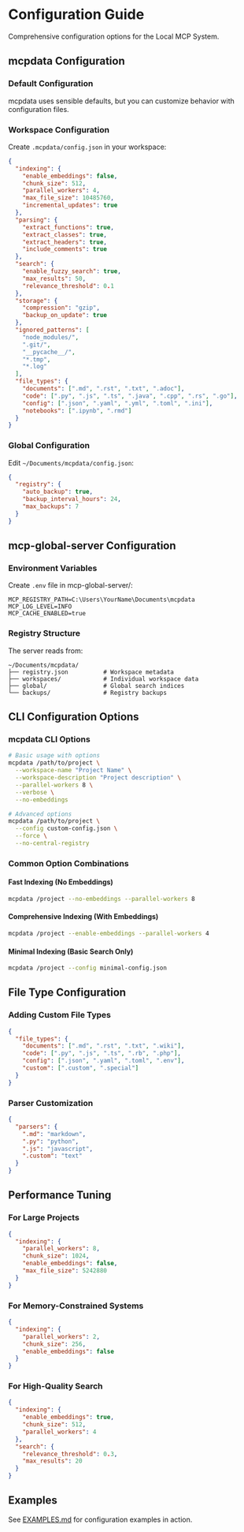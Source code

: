 # Configuration Guide

Comprehensive configuration options for the Local MCP System.

## mcpdata Configuration

### Default Configuration

mcpdata uses sensible defaults, but you can customize behavior with configuration files.

### Workspace Configuration

Create `.mcpdata/config.json` in your workspace:

```json
{
  "indexing": {
    "enable_embeddings": false,
    "chunk_size": 512,
    "parallel_workers": 4,
    "max_file_size": 10485760,
    "incremental_updates": true
  },
  "parsing": {
    "extract_functions": true,
    "extract_classes": true,
    "extract_headers": true,
    "include_comments": true
  },
  "search": {
    "enable_fuzzy_search": true,
    "max_results": 50,
    "relevance_threshold": 0.1
  },
  "storage": {
    "compression": "gzip",
    "backup_on_update": true
  },
  "ignored_patterns": [
    "node_modules/",
    ".git/",
    "__pycache__/",
    "*.tmp",
    "*.log"
  ],
  "file_types": {
    "documents": [".md", ".rst", ".txt", ".adoc"],
    "code": [".py", ".js", ".ts", ".java", ".cpp", ".rs", ".go"],
    "config": [".json", ".yaml", ".yml", ".toml", ".ini"],
    "notebooks": [".ipynb", ".rmd"]
  }
}
```

### Global Configuration

Edit `~/Documents/mcpdata/config.json`:

```json
{
  "registry": {
    "auto_backup": true,
    "backup_interval_hours": 24,
    "max_backups": 7
  }
}
```

## mcp-global-server Configuration

### Environment Variables

Create `.env` file in mcp-global-server/:

```env
MCP_REGISTRY_PATH=C:\Users\YourName\Documents\mcpdata
MCP_LOG_LEVEL=INFO
MCP_CACHE_ENABLED=true
```

### Registry Structure

The server reads from:
```
~/Documents/mcpdata/
├── registry.json          # Workspace metadata
├── workspaces/            # Individual workspace data
├── global/                # Global search indices
└── backups/               # Registry backups
```

## CLI Configuration Options

### mcpdata CLI Options

```bash
# Basic usage with options
mcpdata /path/to/project \
  --workspace-name "Project Name" \
  --workspace-description "Project description" \
  --parallel-workers 8 \
  --verbose \
  --no-embeddings

# Advanced options
mcpdata /path/to/project \
  --config custom-config.json \
  --force \
  --no-central-registry
```

### Common Option Combinations

#### Fast Indexing (No Embeddings)
```bash
mcpdata /project --no-embeddings --parallel-workers 8
```

#### Comprehensive Indexing (With Embeddings)
```bash
mcpdata /project --enable-embeddings --parallel-workers 4
```

#### Minimal Indexing (Basic Search Only)
```bash
mcpdata /project --config minimal-config.json
```

## File Type Configuration

### Adding Custom File Types

```json
{
  "file_types": {
    "documents": [".md", ".rst", ".txt", ".wiki"],
    "code": [".py", ".js", ".ts", ".rb", ".php"],
    "config": [".json", ".yaml", ".toml", ".env"],
    "custom": [".custom", ".special"]
  }
}
```

### Parser Customization

```json
{
  "parsers": {
    ".md": "markdown",
    ".py": "python",
    ".js": "javascript",
    ".custom": "text"
  }
}
```

## Performance Tuning

### For Large Projects

```json
{
  "indexing": {
    "parallel_workers": 8,
    "chunk_size": 1024,
    "enable_embeddings": false,
    "max_file_size": 5242880
  }
}
```

### For Memory-Constrained Systems

```json
{
  "indexing": {
    "parallel_workers": 2,
    "chunk_size": 256,
    "enable_embeddings": false
  }
}
```

### For High-Quality Search

```json
{
  "indexing": {
    "enable_embeddings": true,
    "chunk_size": 512,
    "parallel_workers": 4
  },
  "search": {
    "relevance_threshold": 0.3,
    "max_results": 20
  }
}
```

## Examples

See [EXAMPLES.md](EXAMPLES.md) for configuration examples in action.
